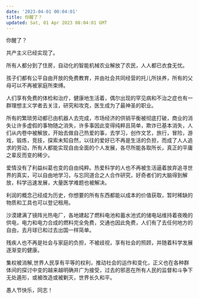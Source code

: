```yaml
---
date: '2023-04-01 00:04:01'
title: 你醒了？
updated: Sat, 01 Apr 2023 08:04:01 GMT
---
```


你醒了？

共产主义已经实现了。

所有人都分到了住房，自动化的智能机械农业解放了农民，人人都已衣食无忧。

孩子们都有公平自由开放的免费教育，并由社会共同经营的托儿所扶养，所有的父母可以不再被家庭所束缚。

人们享有免费的体检和治疗，健康地生活着，偶尔出现的罕见病和不治之症也有一群理想主义学者去关注，研究和攻克，医生成为了最神圣的职业。

所有的繁琐劳动都已由机器人去完成，市场经济的供销平衡被彻底打破，商业的消失让许多虚假的事物随之消失，许多事因此变得纯粹且简单，欺诈已基本消失，人们从内卷中被解放，开始去做自己热爱的事，去学习，创作文艺，旅行，冒险，游戏，锻炼，竞技，探索未知自然，以往的爱好已不再是生活的负担，而成了人人追求的劳动，所有人都能实现自由全面的个人发展，各尽所能各取所长，真正的平庸之辈反而变的稀少。

爱情没有了利益纠葛也变的自由纯粹。热爱科学的人也不再被生活逼着放弃追寻世界的真实，可以自由地学习，与忘同道合之人合作研究，好奇者们的大脑得到解放，科学迅速发展，大量医学难题也被解决。

利润的概念己经成为历史，你想要的所有东西都能以成本的价值获取，暂时稀缺的物质和工具也可以登记租用。

沙漠建满了镜阵光热电厂，各地建起了燃料电池和蓄水池式的储电站维持着夜晚的供电，电力和电力合成的燃料完全免费，交通也因此免费，人们有了去任何地方的自由，去月球已和过去出国一样简单。

残疾人也不再是社会与家庭的负担，不被歧视，享有社会的照顾，并随着科学发展逐渐变的健康。

集权被消解,世界人民享有平等的权利，推动社会的运作和变化，正义也在各种群体间的探讨中变的越来越明确并广为接受，过去的邪恶在所有人民的监督和斗争下无处遁形，或被改造或被剿灭，世界长久和平。

愚人节快乐，同志！
